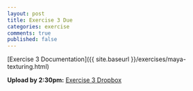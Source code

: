 ```yaml
---
layout: post
title: Exercise 3 Due
categories: exercise
comments: true
published: false
---
```


[Exercise 3 Documentation]({{ site.baseurl }}/exercises/maya-texturing.html)

**Upload by 2:30pm:** [Exercise 3 Dropbox](https://psu.box.com/signup/collablink/d_6058204921/115199876a709b)
